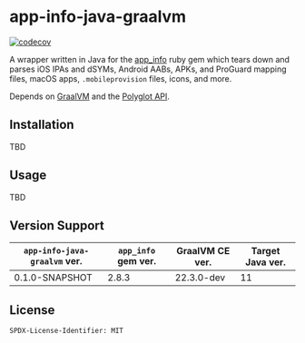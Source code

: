 # app-info-java-graalvm
[![codecov](https://codecov.io/gh/Transfusion/app-info-java-graalvm/branch/main/graph/badge.svg?token=EGBR16N3CL)](https://codecov.io/gh/Transfusion/app-info-java-graalvm)

A wrapper written in Java for the [app_info](https://github.com/icyleaf/app_info/) ruby gem which tears down and parses iOS IPAs and dSYMs, Android AABs, APKs, and ProGuard mapping files, macOS apps, `.mobileprovision` files, icons, and more.

Depends on [GraalVM](https://www.graalvm.org/) and the [Polyglot API](https://www.graalvm.org/22.0/reference-manual/ruby/Polyglot/).

## Installation
TBD

## Usage
TBD

## Version Support

| `app-info-java-graalvm` ver.  |  `app_info` gem ver. | GraalVM CE ver. |  Target Java ver. |
| ------------- | ------------- | --------------- | --------------- |
| 0.1.0-SNAPSHOT  | 2.8.3 | 22.3.0-dev | 11

## License

`SPDX-License-Identifier: MIT`